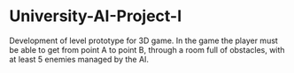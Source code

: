 # University-AI-Project-I
Development of level prototype for 3D game. In the game the player must be able to get from point A to point B, through a room full of obstacles, with at least 5 enemies managed by the AI.
